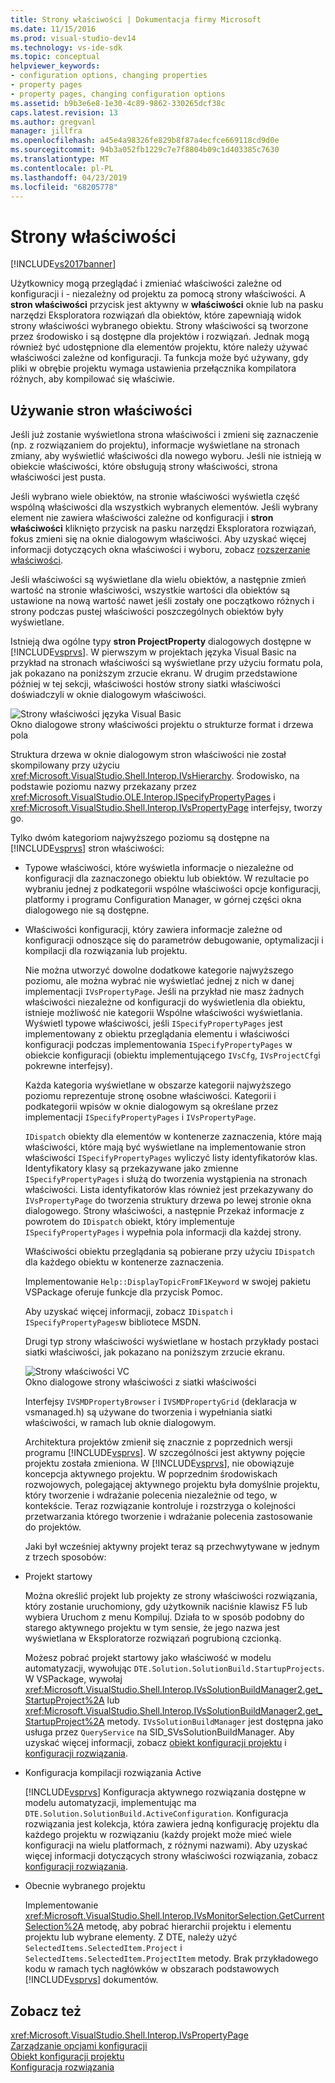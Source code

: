 ```yaml
---
title: Strony właściwości | Dokumentacja firmy Microsoft
ms.date: 11/15/2016
ms.prod: visual-studio-dev14
ms.technology: vs-ide-sdk
ms.topic: conceptual
helpviewer_keywords:
- configuration options, changing properties
- property pages
- property pages, changing configuration options
ms.assetid: b9b3e6e8-1e30-4c89-9862-330265dcf38c
caps.latest.revision: 13
ms.author: gregvanl
manager: jillfra
ms.openlocfilehash: a45e4a98326fe829b8f87a4ecfce669118cd9d0e
ms.sourcegitcommit: 94b3a052fb1229c7e7f8804b09c1d403385c7630
ms.translationtype: MT
ms.contentlocale: pl-PL
ms.lasthandoff: 04/23/2019
ms.locfileid: "68205778"
---
```

# <a name="property-pages"></a>Strony właściwości
[!INCLUDE[vs2017banner](../../includes/vs2017banner.md)]

Użytkownicy mogą przeglądać i zmieniać właściwości zależne od konfiguracji i - niezależny od projektu za pomocą strony właściwości. A **stron właściwości** przycisk jest aktywny w **właściwości** oknie lub na pasku narzędzi Eksploratora rozwiązań dla obiektów, które zapewniają widok strony właściwości wybranego obiektu. Strony właściwości są tworzone przez środowisko i są dostępne dla projektów i rozwiązań. Jednak mogą również być udostępnione dla elementów projektu, które należy używać właściwości zależne od konfiguracji. Ta funkcja może być używany, gdy pliki w obrębie projektu wymaga ustawienia przełącznika kompilatora różnych, aby kompilować się właściwie.  
  
## <a name="using-property-pages"></a>Używanie stron właściwości  
 Jeśli już zostanie wyświetlona strona właściwości i zmieni się zaznaczenie (np. z rozwiązaniem do projektu), informacje wyświetlane na stronach zmiany, aby wyświetlić właściwości dla nowego wyboru. Jeśli nie istnieją w obiekcie właściwości, które obsługują strony właściwości, strona właściwości jest pusta.  
  
 Jeśli wybrano wiele obiektów, na stronie właściwości wyświetla część wspólną właściwości dla wszystkich wybranych elementów. Jeśli wybrany element nie zawiera właściwości zależne od konfiguracji i **stron właściwości** kliknięto przycisk na pasku narzędzi Eksploratora rozwiązań, fokus zmieni się na oknie dialogowym właściwości. Aby uzyskać więcej informacji dotyczących okna właściwości i wyboru, zobacz [rozszerzanie właściwości](../../extensibility/internals/extending-properties.md).  
  
 Jeśli właściwości są wyświetlane dla wielu obiektów, a następnie zmień wartość na stronie właściwości, wszystkie wartości dla obiektów są ustawione na nową wartość nawet jeśli zostały one początkowo różnych i strony podczas pustej właściwości poszczególnych obiektów były wyświetlane.  
  
 Istnieją dwa ogólne typy **stron ProjectProperty** dialogowych dostępne w [!INCLUDE[vsprvs](../../includes/vsprvs-md.md)]. W pierwszym w projektach języka Visual Basic na przykład na stronach właściwości są wyświetlane przy użyciu formatu pola, jak pokazano na poniższym zrzucie ekranu. W drugim przedstawione później w tej sekcji, właściwości hostów strony siatki właściwości doświadczyli w oknie dialogowym właściwości.  
  
 ![Strony właściwości języka Visual Basic](../../extensibility/internals/media/vsvbproppages.gif "vsVBPropPages")  
Okno dialogowe strony właściwości projektu o strukturze format i drzewa pola  
  
 Struktura drzewa w oknie dialogowym stron właściwości nie został skompilowany przy użyciu <xref:Microsoft.VisualStudio.Shell.Interop.IVsHierarchy>. Środowisko, na podstawie poziomu nazwy przekazany przez <xref:Microsoft.VisualStudio.OLE.Interop.ISpecifyPropertyPages> i <xref:Microsoft.VisualStudio.Shell.Interop.IVsPropertyPage> interfejsy, tworzy go.  
  
 Tylko dwóm kategoriom najwyższego poziomu są dostępne na [!INCLUDE[vsprvs](../../includes/vsprvs-md.md)] stron właściwości:  
  
- Typowe właściwości, które wyświetla informacje o niezależne od konfiguracji dla zaznaczonego obiektu lub obiektów. W rezultacie po wybraniu jednej z podkategorii wspólne właściwości opcje konfiguracji, platformy i programu Configuration Manager, w górnej części okna dialogowego nie są dostępne.  
  
- Właściwości konfiguracji, który zawiera informacje zależne od konfiguracji odnoszące się do parametrów debugowanie, optymalizacji i kompilacji dla rozwiązania lub projektu.  
  
  Nie można utworzyć dowolne dodatkowe kategorie najwyższego poziomu, ale można wybrać nie wyświetlać jednej z nich w danej implementacji `IVsPropertyPage`. Jeśli na przykład nie masz żadnych właściwości niezależne od konfiguracji do wyświetlenia dla obiektu, istnieje możliwość nie kategorii Wspólne właściwości wyświetlania. Wyświetl typowe właściwości, jeśli `ISpecifyPropertyPages` jest implementowany z obiektu przeglądania elementu i właściwości konfiguracji podczas implementowania `ISpecifyPropertyPages` w obiekcie konfiguracji (obiektu implementującego `IVsCfg`, `IVsProjectCfg`i pokrewne interfejsy).  
  
  Każda kategoria wyświetlane w obszarze kategorii najwyższego poziomu reprezentuje stronę osobne właściwości. Kategorii i podkategorii wpisów w oknie dialogowym są określane przez implementacji `ISpecifyPropertyPages` i `IVsPropertyPage`.  
  
  `IDispatch` obiekty dla elementów w kontenerze zaznaczenia, które mają właściwości, które mają być wyświetlane na implementowanie stron właściwości `ISpecifyPropertyPages` wyliczyć listy identyfikatorów klas. Identyfikatory klasy są przekazywane jako zmienne `ISpecifyPropertyPages` i służą do tworzenia wystąpienia na stronach właściwości. Lista identyfikatorów klas również jest przekazywany do `IVsPropertyPage` do tworzenia struktury drzewa po lewej stronie okna dialogowego. Strony właściwości, a następnie Przekaż informacje z powrotem do `IDispatch` obiekt, który implementuje `ISpecifyPropertyPages` i wypełnia pola informacji dla każdej strony.  
  
  Właściwości obiektu przeglądania są pobierane przy użyciu `IDispatch` dla każdego obiektu w kontenerze zaznaczenia.  
  
  Implementowanie `Help::DisplayTopicFromF1Keyword` w swojej pakietu VSPackage oferuje funkcje dla przycisk Pomoc.  
  
  Aby uzyskać więcej informacji, zobacz `IDispatch` i `ISpecifyPropertyPages`w bibliotece MSDN.  
  
  Drugi typ strony właściwości wyświetlane w hostach przykłady postaci siatki właściwości, jak pokazano na poniższym zrzucie ekranu.  
  
  ![Strony właściwości VC](../../extensibility/internals/media/vsvcproppages.gif "vsVCPropPages")  
  Okno dialogowe strony właściwości z siatki właściwości  
  
  Interfejsy `IVSMDPropertyBrowser` i `IVSMDPropertyGrid` (deklaracja w vsmanaged.h) są używane do tworzenia i wypełniania siatki właściwości, w ramach lub oknie dialogowym.  
  
  Architektura projektów zmienił się znacznie z poprzednich wersji programu [!INCLUDE[vsprvs](../../includes/vsprvs-md.md)]. W szczególności jest aktywny pojęcie projektu została zmieniona. W [!INCLUDE[vsprvs](../../includes/vsprvs-md.md)], nie obowiązuje koncepcja aktywnego projektu. W poprzednim środowiskach rozwojowych, polegającej aktywnego projektu była domyślnie projektu, który tworzenie i wdrażanie polecenia niezależnie od tego, w kontekście. Teraz rozwiązanie kontroluje i rozstrzyga o kolejności przetwarzania którego tworzenie i wdrażanie polecenia zastosowanie do projektów.  
  
  Jaki był wcześniej aktywny projekt teraz są przechwytywane w jednym z trzech sposobów:  
  
- Projekt startowy  
  
   Można określić projekt lub projekty ze strony właściwości rozwiązania, który zostanie uruchomiony, gdy użytkownik naciśnie klawisz F5 lub wybiera Uruchom z menu Kompiluj. Działa to w sposób podobny do starego aktywnego projektu w tym sensie, że jego nazwa jest wyświetlana w Eksploratorze rozwiązań pogrubioną czcionką.  
  
   Możesz pobrać projekt startowy jako właściwość w modelu automatyzacji, wywołując `DTE.Solution.SolutionBuild.StartupProjects`. W VSPackage, wywołaj <xref:Microsoft.VisualStudio.Shell.Interop.IVsSolutionBuildManager2.get_StartupProject%2A> lub <xref:Microsoft.VisualStudio.Shell.Interop.IVsSolutionBuildManager2.get_StartupProject%2A> metody. `IVsSolutionBuildManager` jest dostępna jako usługa przez `QueryService` na SID_SVsSolutionBuildManager. Aby uzyskać więcej informacji, zobacz [obiekt konfiguracji projektu](../../extensibility/internals/project-configuration-object.md) i [konfiguracji rozwiązania](../../extensibility/internals/solution-configuration.md).  
  
- Konfiguracja kompilacji rozwiązania Active  
  
   [!INCLUDE[vsprvs](../../includes/vsprvs-md.md)] Konfiguracja aktywnego rozwiązania dostępne w modelu automatyzacji, implementując ma `DTE.Solution.SolutionBuild.ActiveConfiguration`. Konfiguracja rozwiązania jest kolekcja, która zawiera jedną konfigurację projektu dla każdego projektu w rozwiązaniu (każdy projekt może mieć wiele konfiguracji na wielu platformach, z różnymi nazwami). Aby uzyskać więcej informacji dotyczących strony właściwości rozwiązania, zobacz [konfiguracji rozwiązania](../../extensibility/internals/solution-configuration.md).  
  
- Obecnie wybranego projektu  
  
   Implementowanie <xref:Microsoft.VisualStudio.Shell.Interop.IVsMonitorSelection.GetCurrentSelection%2A> metodę, aby pobrać hierarchii projektu i elementu projektu lub wybrane elementy. Z DTE, należy użyć `SelectedItems.SelectedItem.Project` i `SelectedItems.SelectedItem.ProjectItem` metody. Brak przykładowego kodu w ramach tych nagłówków w obszarach podstawowych [!INCLUDE[vsprvs](../../includes/vsprvs-md.md)] dokumentów.  
  
## <a name="see-also"></a>Zobacz też  
 <xref:Microsoft.VisualStudio.Shell.Interop.IVsPropertyPage>   
 [Zarządzanie opcjami konfiguracji](../../extensibility/internals/managing-configuration-options.md)   
 [Obiekt konfiguracji projektu](../../extensibility/internals/project-configuration-object.md)   
 [Konfiguracja rozwiązania](../../extensibility/internals/solution-configuration.md)
